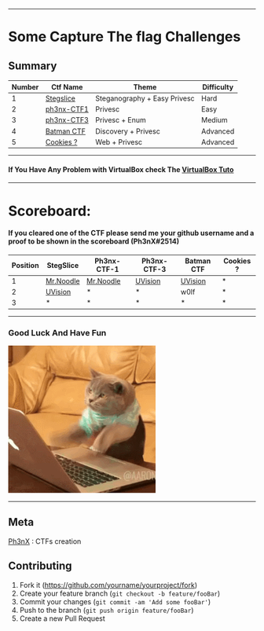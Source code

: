 ------------------------------------------------------------------------------------------------
# Some Capture The flag Challenges

## Summary

|Number|Ctf Name|Theme|Difficulty|
|------|--------|-----|----------|
|1     | [Stegslice](https://github.com/Ph3nX-Z/Capture-The-Flag-Rooms/tree/main/Stegslice) | Steganography + Easy Privesc | Hard |
|2     | [ph3nx-CTF1](https://github.com/Ph3nX-Z/Capture-The-Flag-Rooms/tree/main/ph3nx-CTF1)| Privesc |  Easy |
|3     | [ph3nx-CTF3](https://github.com/Ph3nX-Z/Capture-The-Flag-Rooms/tree/main/ph3nx-CTF3)|  Privesc + Enum | Medium |
|4     | [Batman CTF](https://github.com/Ph3nX-Z/Capture-The-Flag-Rooms/tree/main/Batman)| Discovery + Privesc | Advanced|
|5     | [Cookies ? ](https://github.com/Ph3nX-Z/Capture-The-Flag-Rooms/tree/main/SesameBank) | Web + Privesc | Advanced|
--------------------------------------------------------------------------------------------

#### If You Have Any Problem with VirtualBox check The [VirtualBox Tuto](https://github.com/Ph3nX-Z/Capture-The-Flag-Rooms/blob/main/Tuto-VirtualBox/README.md)
---------------------------------------------------------------------------------------------

# Scoreboard:
#### If you cleared one of the CTF please send me your github username and a proof to be shown in the scoreboard (Ph3nX#2514)
| Position | StegSlice | Ph3nx-CTF-1 | Ph3nx-CTF-3 | Batman CTF | Cookies ? |
|----------|-----------|-------------|-------------|------------|-----------|
|    1     |[Mr.Noodle](https://github.com/branoodle)     |[Mr.Noodle](https://github.com/branoodle)|      [UVision](https://github.com/matthieu-hackwitharts)     |  [UVision](https://github.com/matthieu-hackwitharts) | * |
|    2     |[UVision](https://github.com/matthieu-hackwitharts)  |      *      |       *      |  w0lf | * |
|    3     |     *     |      *      |      *       | * | * |

--------------------------------------------------------------------------------------------------

### Good Luck And Have Fun 
![Alt Text](source.gif)

------------------------------------------------------------------------------------------------
## Meta

[Ph3nX](https://github.com/Ph3nX-Z/) : CTFs creation

## Contributing

1. Fork it (<https://github.com/yourname/yourproject/fork>)
2. Create your feature branch (`git checkout -b feature/fooBar`)
3. Commit your changes (`git commit -am 'Add some fooBar'`)
4. Push to the branch (`git push origin feature/fooBar`)
5. Create a new Pull Request
